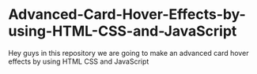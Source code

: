 # Advanced-Card-Hover-Effects-by-using-HTML-CSS-and-JavaScript
Hey guys in this repository we are going to make an advanced card hover effects by using HTML CSS and JavaScript
